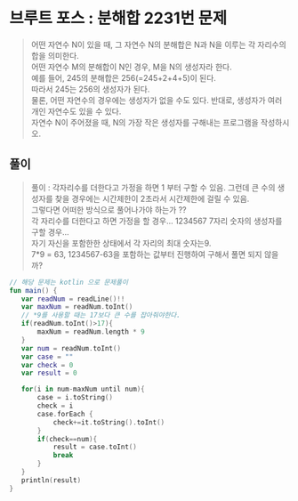 # 브루트 포스 : 분해합 2231번 문제
> 어떤 자연수 N이 있을 때, 그 자연수 N의 분해합은 N과 N을 이루는 각 자리수의 합을 의미한다.   
> 어떤 자연수 M의 분해합이 N인 경우, M을 N의 생성자라 한다.   
> 예를 들어, 245의 분해합은 256(=245+2+4+5)이 된다.   
> 따라서 245는 256의 생성자가 된다.   
> 물론, 어떤 자연수의 경우에는 생성자가 없을 수도 있다. 반대로, 생성자가 여러 개인 자연수도 있을 수 있다.   
> 자연수 N이 주어졌을 때, N의 가장 작은 생성자를 구해내는 프로그램을 작성하시오.

## 풀이
> 풀이 : 각자리수를 더한다고 가정을 하면 1 부터 구할 수 있음. 그런데 큰 수의 생성자를 찾을 경우에는 시간제한이 2초라서 시간제한에 걸릴 수 있음.   
> 그렇다면 어떠한 방식으로 풀어나가야 하는가 ??   
> 각 자리수를 더한다고 하면 가정을 할 경우... 1234567 7자리 숫자의 생성자를 구할 경우...   
> 자기 자신을 포함한한 상태에서 각 자리의 최대 숫자는9.   
> 7*9 = 63, 1234567-63을 포함하는 값부터 진행하여 구해서 풀면 되지 않을까?

 ```kotlin
 // 해당 문제는 kotlin 으로 문제풀이
fun main() {
    var readNum = readLine()!!
    var maxNum = readNum.toInt()
    // *9를 사용할 때는 17보다 큰 수를 잡아줘야한다.
    if(readNum.toInt()>17){
        maxNum = readNum.length * 9
    }
    var num = readNum.toInt()
    var case = ""
    var check = 0
    var result = 0

    for(i in num-maxNum until num){
        case = i.toString()
        check = i
        case.forEach {
            check+=it.toString().toInt()
        }
        if(check==num){
            result = case.toInt()
            break
        }
    }
    println(result)
}
```
